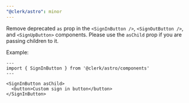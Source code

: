 ```yaml
---
"@clerk/astro": minor
---
```


Remove deprecated `as` prop in the `<SignInButton />`, `<SignOutButton />`, and `<SignUpButton>` components. Please use the `asChild` prop if you are passing children to it.

Example:

```astro
---
import { SignInButton } from '@clerk/astro/components'
---

<SignInButton asChild>
  <button>Custom sign in button</button>
</SignInButton>
```
